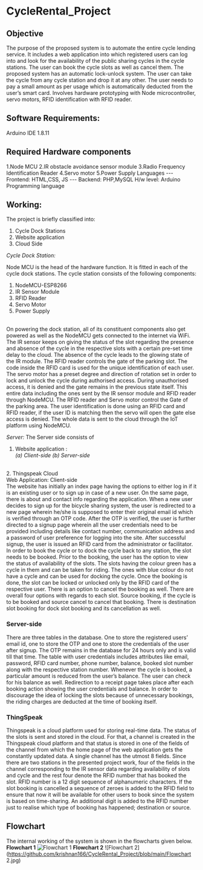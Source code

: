 # CycleRental_Project 
## Objective
The purpose of the proposed system is to automate the entire cycle lending service. It includes a web application into which registered users can log into and look for the availability of the public sharing cycles in the cycle stations. The user can book the cycle slots as well as cancel them. The proposed system has an automatic lock-unlock system. The user can take the cycle from any cycle station and drop it at any other. The user needs to pay a small amount as per usage which is automatically deducted from the user’s smart card.
Involves hardware prototyping with Node microcontroller, servo motors, RFID identification with RFID reader. 

## Software Requirements:
Arduino IDE 1.8.11

## Required Hardware components
1.Node MCU
2.IR obstacle avoidance sensor module
3.Radio Frequency Identification Reader
4.Servo motor
5.Power Supply
Languages
--- Frontend: HTML,CSS, JS
--- Backend: PHP,MySQL
H/w level: Arduino Programming language

## Working:
The project is briefly classified into:
1. Cycle Dock Stations
 2. Website application
 3. Cloud Side

*Cycle Dock Station:* 

Node MCU is the head of the hardware function. It is fitted in each of the cycle dock stations. The cycle station consists of the following components: 
1. NodeMCU-ESP8266 
2. IR Sensor Module 
3. RFID Reader 
4. Servo Motor 
5. Power Supply
<br/>
On powering the dock station, all of its constituent components also get powered as well as the NodeMCU gets connected to the internet via WiFi. The IR sensor keeps on giving the status of the slot regarding the presence and absence of the cycle in the respective slots with a certain pre-set time delay to the cloud. The absence of the cycle leads to the glowing state of the IR module. The RFID reader controls the gate of the parking slot. The code inside the RFID card is used for the unique identification of each user. The servo motor has a preset degree and direction of rotation set in order to lock and unlock the cycle during authorised access. During unauthorised access, it is denied and the gate remains in the previous state itself. This entire data including the ones sent by the IR sensor module and RFID reader through NodeMCU. The RFID reader and Servo motor control the Gate of the parking area. The user identification is done using an RFID card and RFID reader, if the user ID is matching then the servo will open the gate else access is denied. The whole data is sent to the cloud through the IoT platform using NodeMCU.


*Server:*
The Server side consists of
 1. Website application :   
  *(a) Client-side* 
  *(b) Server-side*

<br/>
2. Thingspeak Cloud 
<br/>
Web Application: Client-side
<br/>
The website has initially an index page having the options to either log in if it is an existing user or to sign up in case of a new user. On the same page, there is about and contact info regarding the application. When a new user decides to sign up for the bicycle sharing system, the user is redirected to a new page wherein he/she is supposed to enter their original email id which is verified through an OTP code. After the OTP is verified, the user is further directed to a signup page wherein all the user credentials need to be provided including details like contact number, communication address and a password of user preference for logging into the site. After successful signup, the user is issued an RFID card from the administrator or facilitator. In order to book the cycle or to dock the cycle back to any station, the slot needs to be booked. Prior to the booking, the user has the option to view the status of availability of the slots. The slots having the colour green has a cycle in them and can be taken for riding. The ones with blue colour do not have a cycle and can be used for docking the cycle. Once the booking is done, the slot can be locked or unlocked only by the RFID card of the respective user. There is an option to cancel the booking as well. There are overall four options with regards to each slot. Source booking, if the cycle is to be booked and source cancel to cancel that booking. There is destination slot booking for dock slot booking and its cancellation as well.<br/>

### Server-side
There are three tables in the database. One to store the registered users’ email id, one to store the OTP and one to store the credentials of the user after signup. The OTP remains in the database for 24 hours only and is valid till that time. The table with user credentials includes attributes like email, password, RFID card number, phone number, balance, booked slot number along with the respective station number. Whenever the cycle is booked, a particular amount is reduced from the user’s balance. The user can check for his balance as well. Redirection to a receipt page takes place after each booking action showing the user credentials and balance. In order to discourage the idea of locking the slots because of unnecessary bookings, the riding charges are deducted at the time of booking itself. <br/>

### ThingSpeak
Thingspeak is a cloud platform used for storing real-time data. The status of the slots is sent and stored in the cloud. For that, a channel is created in the Thingspeak cloud platform and that status is stored in one of the fields of the channel from which the home page of the web application gets the constantly updated data. A single channel has the utmost 8 fields. Since there are two stations in the presented project work, four of the fields in the channel corresponding to the IR sensor data regarding availability of slots and cycle and the rest four denote the RFID number that has booked the slot. RFID number is a 12 digit sequence of alphanumeric characters. If the slot booking is cancelled a sequence of zeroes is added to the RFID field to ensure that now it will be available for other users to book since the system is based on time-sharing. An additional digit is added to the RFID number just to realise which type of booking has happened; destination or source. 

## Flowchart
The internal working of the system is shown in the flowcharts given below. 
**Flowchart 1**
![Flowchart 1](https://github.com/krishnan166/CycleRental_Project/blob/main/Flowchart1.jpg) 
**Flowchart 2**
![Flowchart 2](https://github.com/krishnan166/CycleRental_Project/blob/main/Flowchart 2.jpg)



